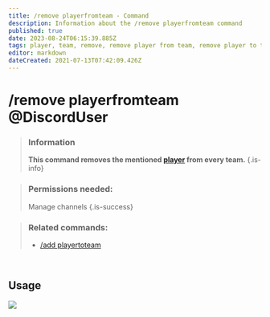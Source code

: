 ```yaml
---
title: /remove playerfromteam - Command
description: Information about the /remove playerfromteam command
published: true
date: 2023-08-24T06:15:39.885Z
tags: player, team, remove, remove player from team, remove player to team, remove playertoteam, remove playerfromteam
editor: markdown
dateCreated: 2021-07-13T07:42:09.426Z
---
```


# /remove playerfromteam @DiscordUser

>### Information
>**This command removes the mentioned [player](/en/terms/player) from every team.**
>{.is-info}

>### Permissions needed: 
>Manage channels
>{.is-success}

>### Related commands:
>-   [/add playertoteam](/en/commands/add/playerToTeam/)  
    
    
<br>

## Usage

![](/new_removeplayerfromteam.gif)